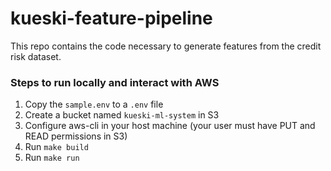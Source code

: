 # kueski-feature-pipeline
This repo contains the code necessary to generate features from the credit risk dataset.

### Steps to run locally and interact with AWS
1. Copy the `sample.env` to a `.env` file
2. Create a bucket named `kueski-ml-system` in S3
3. Configure aws-cli in your host machine (your user must have PUT and READ permissions in S3)
4. Run `make build`
5. Run `make run`
